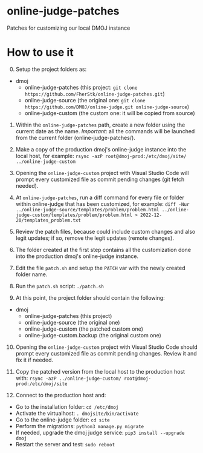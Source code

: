 # online-judge-patches
Patches for customizing our local DMOJ instance

# How to use it
0. Setup the project folders as:
  - dmoj
    - online-judge-patches (this project: `git clone https://github.com/FherStk/online-judge-patches.git`)
    - online-judge-source  (the original one: `git clone https://github.com/DMOJ/online-judge.git online-judge-source`)
    - online-judge-custom  (the custom one: it will be copied from source)

1. Within the `online-judge-patches` path, create a new folder using the current date as the name. *Important*: all the commands will be launched from the current folder (online-judge-patches/).

2. Make a copy of the production dmoj's online-judge instance into the local host, for example: `rsync -azP root@dmoj-prod:/etc/dmoj/site/ ../online-judge-custom`

3. Opening the `online-judge-custom` project with Visual Studio Code will prompt every customized file as commit pending changes (git fetch needed).

4. At `online-judge-patches`, run a diff command for every file or folder within online-judge that has been customized, for example: `diff -Nur ../online-judge-source/templates/problem/problem.html ../online-judge-custom/templates/problem/problem.html > 2022-12-20/templates_problem.txt`

5. Review the patch files, because could include custom changes and also legit updates; if so, remove the legit updates (remote changes).

6. The folder created at the first step contains all the customization done into the production dmoj's online-judge instance.

7. Edit the file `patch.sh` and setup the `PATCH` var with the newly created folder name.

8. Run the `patch.sh` script: `./patch.sh`

9. At this point, the project folder should contain the following:
  - dmoj
    - online-judge-patches        (this project)
    - online-judge-source         (the original one)
    - online-judge-custom         (the patched custom one)
    - online-judge-custom.backup  (the original custom one)

10. Opening the `online-judge-custom` project with Visual Studio Code should prompt every customized file as commit pending changes. Review it and fix it if needed.

11. Copy the patched version from the local host to the production host with: `rsync -azP ../online-judge-custom/ root@dmoj-prod:/etc/dmoj/site`

12. Connect to the production host and:
  - Go to the installation folder: `cd /etc/dmoj`
  - Activate the virtualhost: `. dmojsite/bin/activate`
  - Go to the online-judge folder: `cd site`
  - Perform the migrations: `python3 manage.py migrate`
  - If needed, upgrade the dmoj judge service: `pip3 install --upgrade dmoj`
  - Restart the server and test: `sudo reboot`
